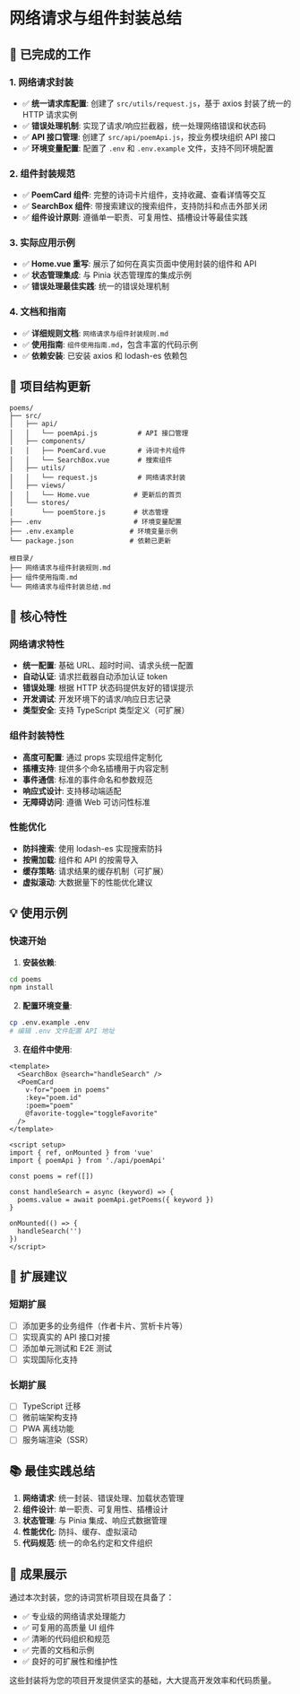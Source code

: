 # 网络请求与组件封装总结

## 🎯 已完成的工作

### 1. 网络请求封装
- ✅ **统一请求库配置**: 创建了 `src/utils/request.js`，基于 axios 封装了统一的 HTTP 请求实例
- ✅ **错误处理机制**: 实现了请求/响应拦截器，统一处理网络错误和状态码
- ✅ **API 接口管理**: 创建了 `src/api/poemApi.js`，按业务模块组织 API 接口
- ✅ **环境变量配置**: 配置了 `.env` 和 `.env.example` 文件，支持不同环境配置

### 2. 组件封装规范
- ✅ **PoemCard 组件**: 完整的诗词卡片组件，支持收藏、查看详情等交互
- ✅ **SearchBox 组件**: 带搜索建议的搜索组件，支持防抖和点击外部关闭
- ✅ **组件设计原则**: 遵循单一职责、可复用性、插槽设计等最佳实践

### 3. 实际应用示例
- ✅ **Home.vue 重写**: 展示了如何在真实页面中使用封装的组件和 API
- ✅ **状态管理集成**: 与 Pinia 状态管理库的集成示例
- ✅ **错误处理最佳实践**: 统一的错误处理机制

### 4. 文档和指南
- ✅ **详细规则文档**: `网络请求与组件封装规则.md`
- ✅ **使用指南**: `组件使用指南.md`，包含丰富的代码示例
- ✅ **依赖安装**: 已安装 axios 和 lodash-es 依赖包

## 📁 项目结构更新

```
poems/
├── src/
│   ├── api/
│   │   └── poemApi.js          # API 接口管理
│   ├── components/
│   │   ├── PoemCard.vue        # 诗词卡片组件
│   │   └── SearchBox.vue       # 搜索组件
│   ├── utils/
│   │   └── request.js          # 网络请求封装
│   ├── views/
│   │   └── Home.vue           # 更新后的首页
│   └── stores/
│       └── poemStore.js       # 状态管理
├── .env                       # 环境变量配置
├── .env.example              # 环境变量示例
└── package.json              # 依赖已更新

根目录/
├── 网络请求与组件封装规则.md
├── 组件使用指南.md
└── 网络请求与组件封装总结.md
```

## 🚀 核心特性

### 网络请求特性
- **统一配置**: 基础 URL、超时时间、请求头统一配置
- **自动认证**: 请求拦截器自动添加认证 token
- **错误处理**: 根据 HTTP 状态码提供友好的错误提示
- **开发调试**: 开发环境下的请求/响应日志记录
- **类型安全**: 支持 TypeScript 类型定义（可扩展）

### 组件封装特性
- **高度可配置**: 通过 props 实现组件定制化
- **插槽支持**: 提供多个命名插槽用于内容定制
- **事件通信**: 标准的事件命名和参数规范
- **响应式设计**: 支持移动端适配
- **无障碍访问**: 遵循 Web 可访问性标准

### 性能优化
- **防抖搜索**: 使用 lodash-es 实现搜索防抖
- **按需加载**: 组件和 API 的按需导入
- **缓存策略**: 请求结果的缓存机制（可扩展）
- **虚拟滚动**: 大数据量下的性能优化建议

## 💡 使用示例

### 快速开始

1. **安装依赖**:
```bash
cd poems
npm install
```

2. **配置环境变量**:
```bash
cp .env.example .env
# 编辑 .env 文件配置 API 地址
```

3. **在组件中使用**:
```vue
<template>
  <SearchBox @search="handleSearch" />
  <PoemCard 
    v-for="poem in poems"
    :key="poem.id"
    :poem="poem"
    @favorite-toggle="toggleFavorite"
  />
</template>

<script setup>
import { ref, onMounted } from 'vue'
import { poemApi } from './api/poemApi'

const poems = ref([])

const handleSearch = async (keyword) => {
  poems.value = await poemApi.getPoems({ keyword })
}

onMounted(() => {
  handleSearch('')
})
</script>
```

## 🔧 扩展建议

### 短期扩展
- [ ] 添加更多的业务组件（作者卡片、赏析卡片等）
- [ ] 实现真实的 API 接口对接
- [ ] 添加单元测试和 E2E 测试
- [ ] 实现国际化支持

### 长期扩展
- [ ] TypeScript 迁移
- [ ] 微前端架构支持
- [ ] PWA 离线功能
- [ ] 服务端渲染（SSR）

## 📚 最佳实践总结

1. **网络请求**: 统一封装、错误处理、加载状态管理
2. **组件设计**: 单一职责、可复用性、插槽设计
3. **状态管理**: 与 Pinia 集成、响应式数据管理
4. **性能优化**: 防抖、缓存、虚拟滚动
5. **代码规范**: 统一的命名约定和文件组织

## 🎉 成果展示

通过本次封装，您的诗词赏析项目现在具备了：

- ✅ 专业级的网络请求处理能力
- ✅ 可复用的高质量 UI 组件
- ✅ 清晰的代码组织和规范
- ✅ 完善的文档和示例
- ✅ 良好的可扩展性和维护性

这些封装将为您的项目开发提供坚实的基础，大大提高开发效率和代码质量。